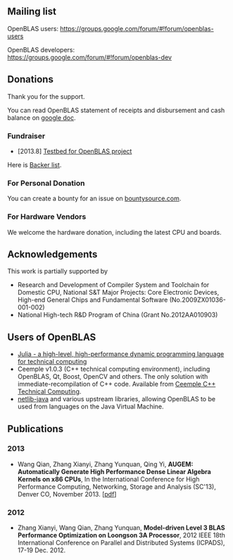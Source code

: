 ## Mailing list

OpenBLAS users: <https://groups.google.com/forum/#!forum/openblas-users>

OpenBLAS developers: <https://groups.google.com/forum/#!forum/openblas-dev>

## Donations

Thank you for the support.

You can read OpenBLAS statement of receipts and disbursement and cash balance on [google doc](https://docs.google.com/spreadsheet/ccc?key=0AghkTjXe2lDndE1UZml0dGpaUzJmZGhvenBZd1F2R1E&usp=sharing).

### Fundraiser

* [2013.8] [Testbed for OpenBLAS project](https://www.bountysource.com/fundraisers/443-testbed-for-openblas-project)

Here is [Backer list](https://github.com/xianyi/OpenBLAS/blob/develop/BACKERS.md).

### For Personal Donation

You can create a bounty for an issue on [bountysource.com](https://www.bountysource.com/trackers/69691-openblas). 

### For Hardware Vendors

We welcome the hardware donation, including the latest CPU and boards.

## Acknowledgements

This work is partially supported by
* Research and Development of Compiler System and Toolchain for Domestic CPU, National S&T Major Projects: Core Electronic Devices, High-end General Chips and Fundamental Software (No.2009ZX01036-001-002)
* National High-tech R&D Program of China (Grant No.2012AA010903)

## Users of OpenBLAS

* <a href='http://julialang.org/'>Julia - a high-level, high-performance dynamic programming language for technical computing</a><br />
* Ceemple v1.0.3 (C++ technical computing environment), including OpenBLAS, Qt, Boost, OpenCV and others. The only solution with immediate-recompilation of C++ code. Available from <a href='http://www.ceemple.com'>Ceemple C++ Technical Computing</a>.
* [netlib-java](https://github.com/fommil/netlib-java) and various upstream libraries, allowing OpenBLAS to be used from languages on the Java Virtual Machine.

<!-- TODO: academia users, industry users, hpc centers deployed openblas, etc. -->

## Publications

### 2013

* Wang Qian, Zhang Xianyi, Zhang Yunquan, Qing Yi,  **AUGEM: Automatically Generate High Performance Dense Linear Algebra Kernels on x86 CPUs**, In the International Conference for High Performance Computing, Networking, Storage and Analysis (SC'13), Denver CO, November 2013. [[pdf](http://xianyi.github.io/paper/augem_SC13.pdf)]

### 2012

* Zhang Xianyi, Wang Qian, Zhang Yunquan, **Model-driven Level 3 BLAS Performance Optimization on Loongson 3A Processor**, 2012 IEEE 18th International Conference on Parallel and Distributed Systems (ICPADS), 17-19 Dec. 2012.
